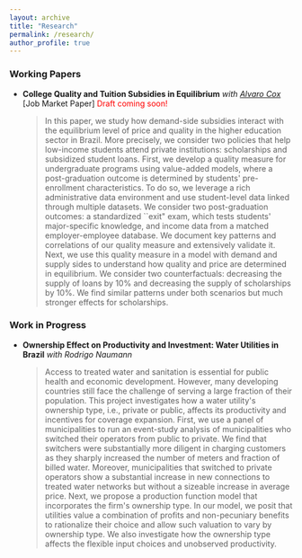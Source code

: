 ```yaml
---
layout: archive
title: "Research"
permalink: /research/
author_profile: true
---
```


### Working Papers
- **College Quality and Tuition Subsidies in Equilibrium** _with [Alvaro Cox](https://www.alvarocox.com/)_ [Job Market Paper]
<span style="color:red">Draft coming soon!</span>
  >In this paper, we study how demand-side subsidies interact with the equilibrium level of price and quality in the higher education sector in Brazil. More precisely, we consider two policies that help low-income students attend private institutions: scholarships and subsidized student loans. First, we develop a quality measure for undergraduate programs using value-added models, where a post-graduation outcome is determined by students' pre-enrollment characteristics. To do so, we leverage a rich administrative data environment and use student-level data linked through multiple datasets. We consider two post-graduation outcomes: a standardized ``exit" exam, which tests students' major-specific knowledge, and income data from a matched employer-employee database. We document key patterns and correlations of our quality measure and extensively validate it. Next, we use this quality measure in a model with demand and supply sides to understand how quality and price are determined in equilibrium. We consider two counterfactuals: decreasing the supply of loans by 10\% and decreasing the supply of scholarships by 10\%. We find similar patterns under both scenarios but much stronger effects for scholarships.

### Work in Progress
- **Ownership Effect on Productivity and Investment: Water Utilities in Brazil** _with Rodrigo Naumann_
  >Access to treated water and sanitation is essential for public health and economic development. However, many developing countries still face the challenge of serving a large fraction of their population. This project investigates how a water utility's ownership type, i.e., private or public, affects its productivity and incentives for coverage expansion. First, we use a panel of municipalities to run an event-study analysis of municipalities who switched their operators from public to private. We find that switchers were substantially more diligent in charging customers as they sharply increased the number of meters and fraction of billed water. Moreover, municipalities that switched to private operators show a substantial increase in new connections to treated water networks but without a sizeable increase in average price. Next, we propose a production function model that incorporates the firm's ownership type. In our model, we posit that utilities value a combination of profits and non-pecuniary benefits to rationalize their choice and allow such valuation to vary by ownership type. We also investigate how the ownership type affects the flexible input choices and unobserved productivity.

<!-- {% if author.googlescholar %}
  You can also find my articles on <u><a href="{{author.googlescholar}}">my Google Scholar profile</a>.</u>
{% endif %}

{% include base_path %}

{% for post in site.publications reversed %}
  {% include archive-single.html %}
{% endfor %} -->
